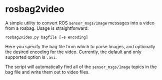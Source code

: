 # rosbag2video

A simple utility to convert ROS `sensor_msgs/Image` messages into a video from
a rosbag. Usage is straightforward:
```
rosbag2video.py bagfile [-e encoding]
```
Here you specify the bag file from which to parse Images, and optionally the
desired encoding for the video. Currently, the default and only supported
option is `.avi`.

The script will automatically find all of the `sensor_msgs/Image` topics in the
bag file and write them out to video files.
